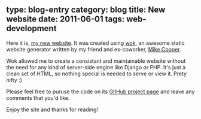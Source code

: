 type: blog-entry
category: blog
title: New website
date: 2011-06-01
tags: web-development
---
Here it is, [my new website][mysite]. It was created using [wok][], an awesome
static website generator written by my friend and ex-coworker, 
[Mike Cooper][cooper].

[mysite]:http://robmd.net
[wok]:https://github.com/mythmon/wok
[cooper]:http://facebook.com/mythmon

Wok allowed me to create a consistant and maintainable website without the need
for any kind of server-side engine like Django or PHP. It's just a clean set
of HTML, so nothing special is needed to serve or view it. Prety nifty :)

Please feel free to puruse the code on its [GitHub project page][github] and
leave any comments that you'd like.

[github]:https://github.com/robatron/robmd.net

Enjoy the site and thanks for reading!
